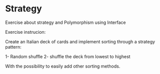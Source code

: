 # Strategy
 Exercise about strategy and Polymorphism using Interface

Exercise instrucion:

Create an Italian deck of cards and implement sorting through a strategy pattern:

1- Random shuffle
2- shuffle the deck from lowest to highest

With the possibility to easily add other sorting methods.
